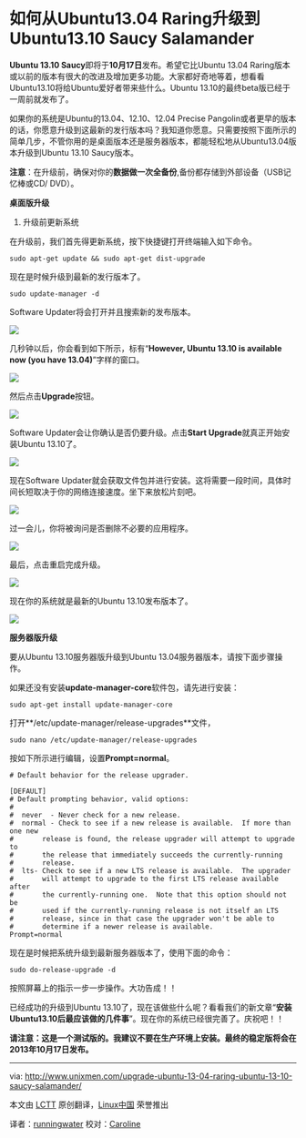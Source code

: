 如何从Ubuntu13.04 Raring升级到Ubuntu13.10 Saucy Salamander
================================================================================
**Ubuntu 13.10 Saucy**即将于**10月17日**发布。希望它比Ubuntu 13.04 Raring版本或以前的版本有很大的改进及增加更多功能。大家都好奇地等着，想看看Ubuntu13.10将给Ubuntu爱好者带来些什么。Ubuntu 13.10的最终beta版已经于一周前就发布了。

如果你的系统是Ubuntu的13.04、12.10、12.04 Precise Pangolin或者更早的版本的话，你愿意升级到这最新的发行版本吗？我知道你愿意。只需要按照下面所示的简单几步，不管你用的是桌面版本还是服务器版本，都能轻松地从Ubuntu13.04版本升级到Ubuntu 13.10 Saucy版本。

**注意**：在升级前，确保对你的**数据做一次全备份**,备份都存储到外部设备（USB记忆棒或CD/ DVD）。

**桌面版升级**

1. 升级前更新系统

在升级前，我们首先得更新系统，按下快捷键打开终端输入如下命令。

    sudo apt-get update && sudo apt-get dist-upgrade

现在是时候升级到最新的发行版本了。

    sudo update-manager -d

Software Updater将会打开并且搜索新的发布版本。

![](http://180016988.r.cdn77.net/wp-content/uploads/2013/10/Software-Updater_001.png)

几秒钟以后，你会看到如下所示，标有“**However, Ubuntu 13.10 is available now (you have 13.04)**”字样的窗口。

![](http://180016988.r.cdn77.net/wp-content/uploads/2013/10/Software-Updater_002.png)

然后点击**Upgrade**按钮。

![](http://180016988.r.cdn77.net/wp-content/uploads/2013/10/Release-Notes_003.png)

Software Updater会让你确认是否仍要升级。点击**Start Upgrade**就真正开始安装Ubuntu 13.10了。

![](http://180016988.r.cdn77.net/wp-content/uploads/2013/10/Untitled-window_005.png)

现在Software Updater就会获取文件包并进行安装。这将需要一段时间，具体时间长短取决于你的网络连接速度。坐下来放松片刻吧。

![](http://180016988.r.cdn77.net/wp-content/uploads/2013/10/Distribution-Upgrade_006.png)

过一会儿，你将被询问是否删除不必要的应用程序。

![](http://180016988.r.cdn77.net/wp-content/uploads/2013/10/Untitled-window_008.png)

最后，点击重启完成升级。

![](http://180016988.r.cdn77.net/wp-content/uploads/2013/10/Untitled-window_009.png)

现在你的系统就是最新的Ubuntu 13.10发布版本了。

![](http://180016988.r.cdn77.net/wp-content/uploads/2013/10/Details_010.png)

**服务器版升级**

要从Ubuntu 13.10服务器版升级到Ubuntu 13.04服务器版本，请按下面步骤操作。

如果还没有安装**update-manager-core**软件包，请先进行安装：

    sudo apt-get install update-manager-core

打开**/etc/update-manager/release-upgrades**文件，

    sudo nano /etc/update-manager/release-upgrades

按如下所示进行编辑，设置**Prompt=normal**。

    # Default behavior for the release upgrader.
    
    [DEFAULT]
    # Default prompting behavior, valid options:
    #
    #  never  - Never check for a new release.
    #  normal - Check to see if a new release is available.  If more than one new
    #       release is found, the release upgrader will attempt to upgrade to
    #       the release that immediately succeeds the currently-running
    #       release.
    #  lts- Check to see if a new LTS release is available.  The upgrader
    #       will attempt to upgrade to the first LTS release available after
    #       the currently-running one.  Note that this option should not be
    #       used if the currently-running release is not itself an LTS
    #       release, since in that case the upgrader won't be able to
    #       determine if a newer release is available.
    Prompt=normal

现在是时候把系统升级到最新服务器版本了，使用下面的命令：

    sudo do-release-upgrade -d

按照屏幕上的指示一步一步操作。大功告成！！

已经成功的升级到Ubuntu 13.10了，现在该做些什么呢？看看我们的新文章“**安装Ubuntu13.10后最应该做的几件事**”。现在你的系统已经很完善了。庆祝吧！！

**请注意：这是一个测试版的。我建议不要在生产环境上安装。最终的稳定版将会在2013年10月17日发布。**


--------------------------------------------------------------------------------

via: http://www.unixmen.com/upgrade-ubuntu-13-04-raring-ubuntu-13-10-saucy-salamander/ 

本文由 [LCTT](https://github.com/LCTT/TranslateProject) 原创翻译，[Linux中国](http://linux.cn/) 荣誉推出

译者：[runningwater](https://github.com/runningwater) 校对：[Caroline](https://github.com/carolinewuyan)
